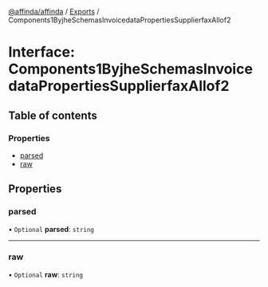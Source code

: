 [@affinda/affinda](../README.md) / [Exports](../modules.md) / Components1ByjheSchemasInvoicedataPropertiesSupplierfaxAllof2

# Interface: Components1ByjheSchemasInvoicedataPropertiesSupplierfaxAllof2

## Table of contents

### Properties

- [parsed](Components1ByjheSchemasInvoicedataPropertiesSupplierfaxAllof2.md#parsed)
- [raw](Components1ByjheSchemasInvoicedataPropertiesSupplierfaxAllof2.md#raw)

## Properties

### parsed

• `Optional` **parsed**: `string`

___

### raw

• `Optional` **raw**: `string`
